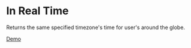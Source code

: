 # In Real Time

Returns the same specified timezone's time for user's around the globe.

<a href="http://codepen.io/depthdev/pen/ONwRYg" target="_blank">Demo</a>
